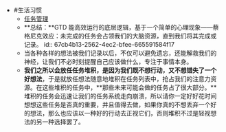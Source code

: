 - #生活习惯
	- [任务管理](https://sspai.com/post/81392)
	- **总结：**GTD 能高效运行的底层逻辑，基于一个简单的心理现象——蔡格尼克效应：未完成的任务会占领我们的大脑资源，直到我们将其完成或记录。
	  id:: 67cb4b13-2562-4ec2-bfee-665591584f17
	- 当各种各样的想法被我们记录以后，不仅可以避免遗忘，还能解救我们的神经，让我们不必时刻提醒自己应该做什么，专注于事情本身。
	- **我们之所以会放任任务堆积，是因为我们既不想行动，又不想错失了一个好想法**，于是就放任想法随意地堆积在任务列表中，抢占我们的注意力资源。在这些堆积的任务中，**那些未来可能会做的任务占了很大部分。**堆积的任务会迅速让我们的任务系统走向崩溃，所以请你一定好好花时间想想这些任务是否真的重要，并且值得去做，如果你真的不想丢弃一个好的想法，那么也应该以一种好的行动去正视它们，否则堆积不过是轻视想法的另一种选择罢了。